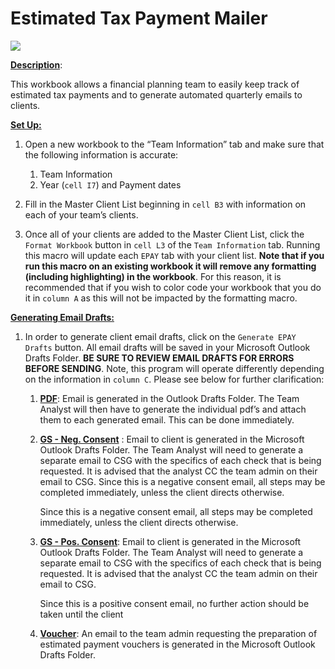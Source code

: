 # Estimated Tax Payment Mailer

![](https://imgur.com/a/KAHaFeq)

<ins>**Description**</ins>:

This workbook allows a financial planning team to easily keep track of estimated tax payments and to generate automated quarterly emails to clients.

<ins>**Set Up:**</ins>

1. Open a new workbook to the “Team Information” tab and make sure that the following information is accurate:

   1. Team Information
   2. Year (`cell I7`) and Payment dates

2. Fill in the Master Client List beginning in `cell B3` with information on each of your team’s clients.

3. Once all of your clients are added to the Master Client List, click the `Format Workbook` button in `cell L3` of the `Team Information` tab. Running this macro will update each `EPAY` tab with your client list. **Note that if you run this macro on an existing workbook it will remove any formatting (including highlighting) in the workbook**. For this reason, it is recommended that if you wish to color code your workbook that you do it in `column A` as this will not be impacted by the formatting macro.

<ins>**Generating Email Drafts:**</ins>

1.  In order to generate client email drafts, click on the `Generate EPAY Drafts` button. All email
    drafts will be saved in your Microsoft Outlook Drafts Folder. **BE SURE TO REVIEW EMAIL DRAFTS
    FOR ERRORS BEFORE SENDING**. Note, this program will operate differently depending on the
    information in `column C`. Please see below for further clarification:

      1.  <ins>**PDF**</ins>:
          Email is generated in the Outlook Drafts Folder. The Team Analyst will then have to generate the individual pdf’s and attach them to each generated email. This can be done immediately.

      2.  <ins>**GS - Neg. Consent**</ins> \:
          Email to client is generated in the Microsoft Outlook Drafts Folder. The Team Analyst
          will need to generate a separate email to CSG with the specifics of each check that is
          being requested. It is advised that the analyst CC the team admin on their email to CSG.
          Since this is a negative consent email, all steps may be completed immediately, unless
          the client directs otherwise.

          Since this is a negative consent email, all steps may be completed immediately, unless the client directs otherwise.

      3.  <ins>**GS - Pos. Consent**</ins>:
          Email to client is generated in the Microsoft Outlook Drafts Folder. The Team Analyst
          will need to generate a separate email to CSG with the specifics of each check that is
          being requested. It is advised that the analyst CC the team admin on their email to CSG.


          Since this is a positive consent email, no further action should be taken until the client

      4.  <ins>**Voucher**</ins>:
          An email to the team admin requesting the preparation of estimated payment vouchers
          is generated in the Microsoft Outlook Drafts Folder.
